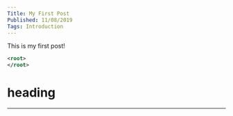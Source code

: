 ```yaml
---
Title: My First Post
Published: 11/08/2019
Tags: Introduction
---
```

This is my first post!

```xml
<root>
</root>
```

# heading

<hr />

